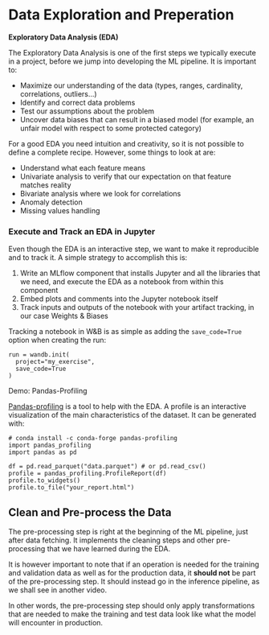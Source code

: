 # Data Exploration and Preperation

**Exploratory Data Analysis (EDA)**

The Exploratory Data Analysis is one of the first steps we typically execute in a project, before we jump into developing the ML pipeline. It is important to:

 - Maximize our understanding of the data (types, ranges, cardinality, correlations, outliers...)
 - Identify and correct data problems
 - Test our assumptions about the problem
 - Uncover data biases that can result in a biased model (for example, an unfair model with respect to some protected category)

For a good EDA you need intuition and creativity, so it is not possible to define a complete recipe. However, some things to look at are:

 - Understand what each feature means
 - Univariate analysis to verify that our expectation on that feature matches reality
 - Bivariate analysis where we look for correlations
 - Anomaly detection
 - Missing values handling


### Execute and Track an EDA in Jupyter

Even though the EDA is an interactive step, we want to make it reproducible and to track it. A simple strategy to accomplish this is:

1. Write an MLflow component that installs Jupyter and all the libraries that we need, and execute the EDA as a notebook from within this component
2. Embed plots and comments into the Jupyter notebook itself
3. Track inputs and outputs of the notebook with your artifact tracking, in our case Weights & Biases

Tracking a notebook in W&B is as simple as adding the `save_code=True` option when creating the run:

```
run = wandb.init(
  project="my_exercise",
  save_code=True
)
```
Demo: Pandas-Profiling

[Pandas-profiling](https://github.com/ydataai/pandas-profiling) is a tool to help with the EDA. A profile is an interactive visualization of the main characteristics of the dataset. It can be generated with:

```
# conda install -c conda-forge pandas-profiling
import pandas_profiling
import pandas as pd

df = pd.read_parquet("data.parquet") # or pd.read_csv()
profile = pandas_profiling.ProfileReport(df)
profile.to_widgets()
profile.to_file("your_report.html")
```

## Clean and Pre-process the Data

The pre-processing step is right at the beginning of the ML pipeline, just after data fetching. It implements the cleaning steps and other pre-processing that we have learned during the EDA.

It is however important to note that if an operation is needed for the training and validation data as well as for the production data, it **should not** be part of the pre-processing step. It should instead go in the inference pipeline, as we shall see in another video.

In other words, the pre-processing step should only apply transformations that are needed to make the training and test data look like what the model will encounter in production.
